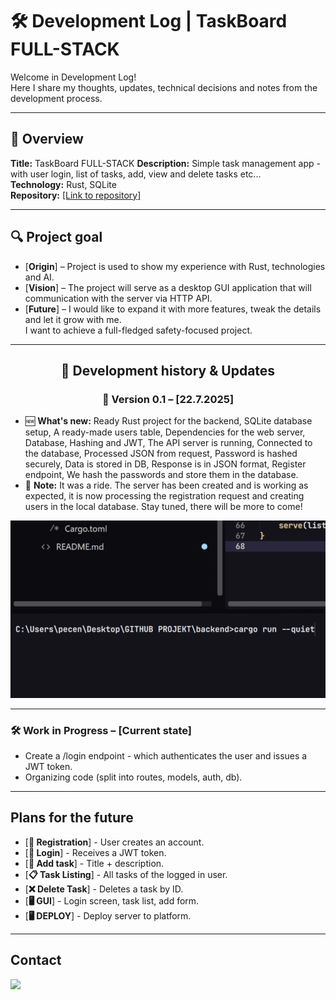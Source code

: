 # 🛠️ Development Log | TaskBoard FULL-STACK

Welcome in Development Log!<br>Here I share my thoughts, updates, technical decisions and notes from the development process.

---

## 📌 Overview
**Title:** TaskBoard FULL-STACK
**Description:** Simple task management app - with user login, list of tasks, add, view and delete tasks etc...<br>
**Technology:** Rust, SQLite<br>
**Repository:** [\[Link to repository\]](https://github.com/JustMipe/TaskBoard-full-stack-)

---

## 🔍 Project goal
- [**Origin**] – Project is used to show my experience with Rust, technologies and AI.
- [**Vision**] – The project will serve as a desktop GUI application that will communication with the server via HTTP API.
- [**Future**] – I would like to expand it with more features, tweak the details and let it grow with me.<br>I want to achieve a full-fledged safety-focused project.

---

<div align="center">

## 📅 Development history & Updates
### 🚀 Version 0.1 – [22.7.2025]
</div>

- 🆕 **What's new:** Ready Rust project for the backend, SQLite database setup, A ready-made users table, Dependencies for the web server, Database, Hashing and JWT, The API server is running, Connected to the database, Processed JSON from request, Password is hashed securely, Data is stored in DB,  Response is in JSON format, Register endpoint, We hash the passwords and store them in the database.
- 📝 **Note:** It was a ride. The server has been created and is working as expected, it is now processing the registration request and creating users in the local database. Stay tuned, there will be more to come!

<div align="center">

![Demo](https://github.com/JustMipe/TaskBoard-full-stack-/blob/main/backend/assets/001.gif)
</div>

---

### 🛠️ Work in Progress – [Current state]
- Create a /login endpoint - which authenticates the user and issues a JWT token.
- Organizing code (split into routes, models, auth, db).

---

## Plans for the future
- [**🔑 Registration**] - User creates an account.
- [**🔐 Login**] - Receives a JWT token.
- [**📝 Add task**] - Title + description.
- [**📋 Task Listing**] - All tasks of the logged in user.
- [**❌ Delete Task**] - Deletes a task by ID.
- [**🖥️ GUI**] - Login screen, task list, add form.
- [**🖥️ DEPLOY**] - Deploy server to platform.

---

## Contact
<a href="https://discord.com/users/2023mipe" target="_blank">
  <img src="https://img.shields.io/badge/-Discord-5865F2?style=for-the-badge&logo=discord&logoColor=white">
</a>
